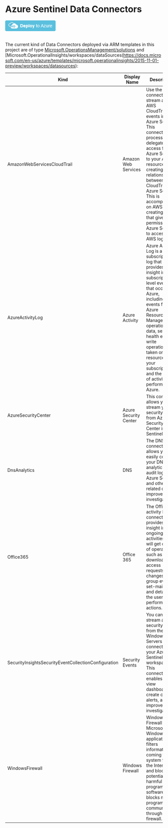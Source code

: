 # Azure Sentinel Data Connectors

<a href="https://portal.azure.com/#create/Microsoft.Template/uri/https%3A%2F%2Fraw.githubusercontent.com%2Fhunters-forge%2FBlacksmith%2Fazure%2Ftemplates%2Fazure%2FSentinel2Go%2Fnestedtemplates%2Fdata-connectors%2FallConnectors.json" target="_blank">
    <img src="https://raw.githubusercontent.com/Azure/azure-quickstart-templates/master/1-CONTRIBUTION-GUIDE/images/deploytoazure.png"/> 
</a>
<br/>
<br/>

The current kind of Data Connectors deployed via ARM templates in this project are of type [Microsoft.OperationsManagement/solutions](https://docs.microsoft.com/en-us/azure/templates/microsoft.operationsmanagement/2015-11-01-preview/solutions) and [Microsoft.OperationalInsights/workspaces/dataSources(https://docs.microsoft.com/en-us/azure/templates/microsoft.operationalinsights/2015-11-01-preview/workspaces/datasources):

| Kind | Display Name | Description | type | Data Table |
|----|----|----|----|----|
| AmazonWebServicesCloudTrail | Amazon Web Services | Use the AWS connector to stream all your AWS CloudTrail events into Azure Sentinel. This connection process delegates access for Azure Sentinel to your AWS resource logs, creating a trust relationship between AWS CloudTrail and Azure Sentinel. This is accomplished on AWS by creating a role that gives permission to Azure Sentinel to access your AWS logs | Microsoft.SecurityInsights/dataConnectors | AWSCloudTrail |
| AzureActivityLog | Azure Activity | Azure Activity Log is a subscription log that provides insight into subscription-level events that occur in Azure, including events from Azure Resource Manager operational data, service health events, write operations taken on the resources in your subscription, and the status of activities performed in Azure. | Microsoft.OperationalInsights/workspaces/dataSources | AzureActivity |
| AzureSecurityCenter | Azure Security Center | This connector allows you stream your security alerts from Azure Security Center into Sentinel | Microsoft.SecurityInsights/dataConnectors | SecurityAlert |
| DnsAnalytics| DNS | The DNS log connector allows you to easily connect your DNS analytic and audit logs with Azure Sentinel, and other related data, to improve investigation. | Microsoft.OperationsManagement/solutions | DnsEvents, DnsInventory |
| Office365 | Office 365 | The Office 365 activity log connector provides insight into ongoing user activities. You will get details of operations such as file downloads, access requests sent, changes to group events, set-mailbox and details of the user who performed the actions.​ | Microsoft.SecurityInsights/dataConnectors | OfficeActivity |
| SecurityInsightsSecurityEventCollectionConfiguration | Security Events | You can stream all security events from the Windows Servers connected to your Azure Sentinel workspace. This connection enables you to view dashboards, create custom alerts, and improve investigation. | Microsoft.OperationalInsights/workspaces/dataSources | SecurityEvent |
| WindowsFirewall | Windows Firewall | Windows Firewall is a Microsoft Windows application that filters information coming to your system from the Internet and blocking potentially harmful programs. The software blocks most programs from communicating through the firewall. | Microsoft.OperationsManagement/solutions | WindowsFirewall |
